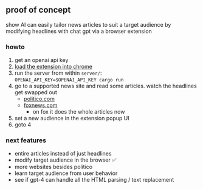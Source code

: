 ## proof of concept
show AI can easily tailor news articles to suit a target audience  by modifying headlines with chat gpt via a browser extension
### howto
1. get an openai api key
2. [load the extension into chrome](https://bashvlas.com/blog/install-chrome-extension-in-developer-mode/)
3. run the server from within `server/`:  
`OPENAI_API_KEY=$OPENAI_API_KEY cargo run`
4. go to a supported news site and read some articles. watch the headlines get swapped out
    - [politico.com](https://www.politico.com/)
    - [foxnews.com](https://www.foxnews.com/)
      - on fox it does the whole articles now
6. set a new audience in the extension popup UI
7. goto 4

### next features
- entire articles instead of just headlines
- modify target audience in the browser ✅
- more websites besides politico
- learn target audience from user behavior
- see if gpt-4 can handle all the HTML parsing / text replacement
